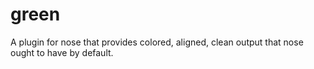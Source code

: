 green
=====

A plugin for nose that provides colored, aligned, clean output that nose ought to have by default.

